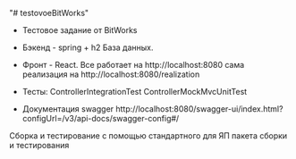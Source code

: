 "# testovoeBitWorks" 
- Тестовое задание от BitWorks
 
- Бэкенд - spring + h2 База данных.
- Фронт - React.
Все работает на 
http://localhost:8080
сама реализация на 
http://localhost:8080/realization

+ Тесты:
ControllerIntegrationTest
ControllerMockMvcUnitTest

+ Документация swagger
http://localhost:8080/swagger-ui/index.html?configUrl=/v3/api-docs/swagger-config#/

Сборка и тестирование с помощью стандартного для ЯП пакета сборки и 
тестирования